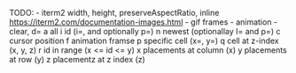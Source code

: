 TODO:
    - iterm2 width, height, preserveAspectRatio, inline
            https://iterm2.com/documentation-images.html
    - gif frames
        - animation
    - clear, d=
       a all
       i id (i=, and optionally p=)
       n newest (optionallay I= and p=)
       c cursor position
       f animation framse
       p specific cell (x=, y=)
       q cell at z-index (x, y, z)
       r id in range (x <= id <= y)
       x placements at column (x)
       y placements at row (y)
       z placementz at z index (z)
